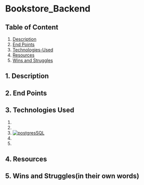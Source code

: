 # Bookstore_Backend
## Table of Content
1. [ Description ](#desc)
2. [ End Points ](#WireFrame)
3. [ Technologies-Used ](#Technologies-Used)
4. [ Resources ](#Resources)
5. [ Wins and Struggles ](#WinsandStruggles)

<a name="desc"></a>
## 1. Description

<a name="WireFrame"></a>
## 2. End Points

<a name ="Technologies-Used"></a>
## 3. Technologies Used
1.
2. 
3. [![postgresSQL](https://github.com/jalbertsr/logo-badge-images/blob/master/img/rsz_postgresql.png?raw=true)](https://www.postgresql.org/)
4.
5.


<a name = "Resources"></a>
## 4. Resources

<a name = "WinsandStruggles"></a>
## 5. Wins and Struggles(in their own words)
